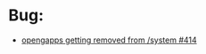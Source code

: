 # Bug:
- [opengapps getting removed from /system #414](https://github.com/remote-android/redroid-doc/issues/414)
